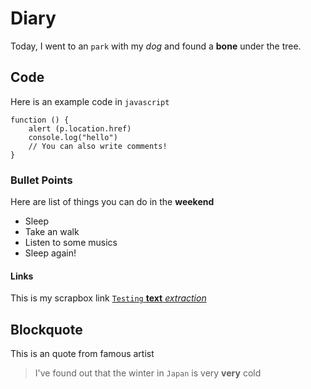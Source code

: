 # Diary

Today, I went to an `park` with my _dog_ and found a **bone** under the tree.

## Code

Here is an example code in `javascript`

```
function () {
    alert (p.location.href)
    console.log("hello")
    // You can also write comments!
}
```

### Bullet Points

Here are list of things you can do in the **weekend**

- Sleep
- Take an walk
- Listen to some musics
- Sleep again!

#### Links

This is my scrapbox link [`Testing` **text** _extraction_](https://scrapbox.io/toSrapbox/Markdown_cheetsheet)

## Blockquote

This is an quote from famous artist

> I've found out that the winter in `Japan` is very **very** cold
